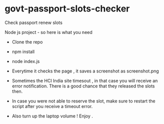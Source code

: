 # govt-passport-slots-checker
Check passport renew slots

Node js project - so here is what you need

- Clone the repo 
- npm install
- node index.js 

- Everytime it checks the page , it saves a screenshot as screenshot.png
- Sometimes the HCI India site timesout , in that case you will receive an error notification. There is a good chance that they released the slots then. 
- In case you were not able to reserve the slot, make sure to restart the script after you receive a timeout error. 
- Also turn up the laptop volume !
Enjoy .

